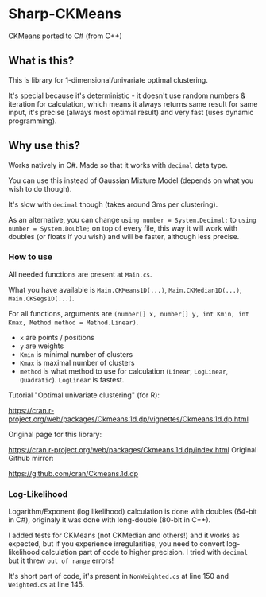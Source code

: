 # Sharp-CKMeans
CKMeans ported to C# (from C++)

## What is this?

This is library for 1-dimensional/univariate optimal clustering.

It's special because it's deterministic - it doesn't use random numbers & iteration for calculation, which means it always returns same result for same input, it's precise (always most optimal result) and very fast (uses dynamic programming).

## Why use this?

Works natively in C#. Made so that it works with `decimal` data type.

You can use this instead of Gaussian Mixture Model (depends on what you wish to do though).

It's slow with `decimal` though (takes around 3ms per clustering).

As an alternative, you can change `using number = System.Decimal;` to `using number = System.Double;` on top of every file, 
this way it will work with doubles (or floats if you wish) and will be faster, although less precise.


### How to use

All needed functions are present at `Main.cs`.

What you have available is `Main.CKMeans1D(...)`, `Main.CKMedian1D(...)`, `Main.CKSegs1D(...)`.

For all functions, arguments are `(number[] x, number[] y, int Kmin, int Kmax, Method method = Method.Linear)`.

* `x` are points / positions
* `y` are weights
* `Kmin` is minimal number of clusters
* `Kmax` is maximal number of clusters
* `method` is what method to use for calculation (`Linear`, `LogLinear`, `Quadratic`). `LogLinear` is fastest.


Tutorial "Optimal univariate clustering" (for R):

https://cran.r-project.org/web/packages/Ckmeans.1d.dp/vignettes/Ckmeans.1d.dp.html

Original page for this library:

https://cran.r-project.org/web/packages/Ckmeans.1d.dp/index.html
Original Github mirror:

https://github.com/cran/Ckmeans.1d.dp

### Log-Likelihood

Logarithm/Exponent (log likelihood) calculation is done with doubles (64-bit in C#), originaly it was done with long-double (80-bit in C++).

I added tests for CKMeans (not CKMedian and others!) and it works as expected, but if you experience irregularities, you need to convert log-likelihood calculation part of code to higher precision. I tried with `decimal` but it threw `out of range` errors! 

It's short part of code, it's present in `NonWeighted.cs` at line 150 and `Weighted.cs` at line 145.
